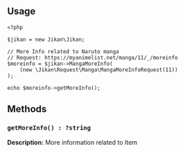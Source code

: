 ## Usage
```
<?php

$jikan = new Jikan\Jikan;

// More Info related to Naruto manga
// Request: https://myanimelist.net/manga/11/_/moreinfo
$moreinfo = $jikan->MangaMoreInfo(
    (new \Jikan\Request\Manga\MangaMoreInfoRequest(11))
);

echo $moreinfo->getMoreInfo();
```

## Methods
### `getMoreInfo() : ?string`
**Description:** More information related to Item